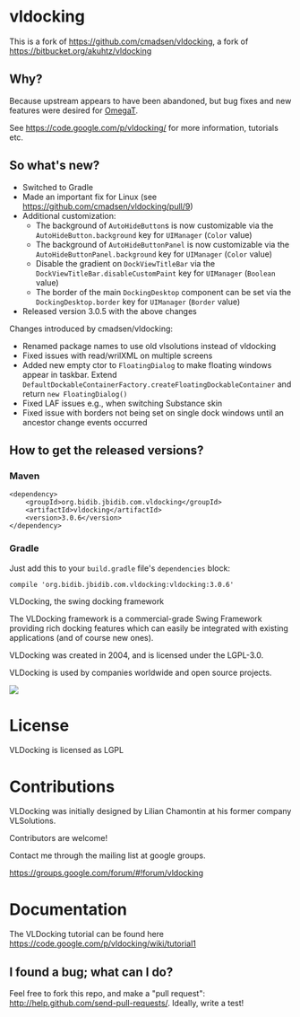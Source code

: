 # vldocking

This is a fork of https://github.com/cmadsen/vldocking, a fork of https://bitbucket.org/akuhtz/vldocking

## Why?

Because upstream appears to have been abandoned, but bug fixes and new features were desired for [OmegaT](http://www.omegat.org/).

See https://code.google.com/p/vldocking/ for more information, tutorials etc.

## So what's new?

* Switched to Gradle
* Made an important fix for Linux (see https://github.com/cmadsen/vldocking/pull/9)
* Additional customization:
  * The background of `AutoHideButton`s is now customizable via the `AutoHideButton.background` key for `UIManager` (`Color` value)
  * The background of `AutoHideButtonPanel` is now customizable via the `AutoHideButtonPanel.background` key for `UIManager` (`Color` value)
  * Disable the gradient on `DockViewTitleBar` via the `DockViewTitleBar.disableCustomPaint` key for `UIManager` (`Boolean` value)
  * The border of the main `DockingDesktop` component can be set via the `DockingDesktop.border` key for `UIManager` (`Border` value)
* Released version 3.0.5 with the above changes

Changes introduced by cmadsen/vldocking:

* Renamed package names to use old vlsolutions instead of vldocking
* Fixed issues with read/wrilXML on multiple screens
* Added new empty ctor to `FloatingDialog` to make floating windows appear in taskbar. Extend `DefaultDockableContainerFactory.createFloatingDockableContainer` and return `new FloatingDialog()`
* Fixed LAF issues e.g., when switching Substance skin
* Fixed issue with borders not being set on single dock windows until an ancestor change events occurred

## How to get the released versions?

### Maven

```
<dependency>
	<groupId>org.bidib.jbidib.com.vldocking</groupId>
	<artifactId>vldocking</artifactId>
	<version>3.0.6</version>
</dependency>
```

### Gradle

Just add this to your `build.gradle` file's `dependencies` block:

```
compile 'org.bidib.jbidib.com.vldocking:vldocking:3.0.6'
```

VLDocking, the swing docking framework

The VLDocking framework is a commercial-grade Swing Framework providing rich docking features which can easily be integrated with existing applications (and of course new ones).

VLDocking was created in 2004, and is licensed under the LGPL-3.0.

VLDocking is used by companies worldwide and open source projects.

![](http://vldocking.googlecode.com/svn/wiki/vldocking3.jpg)

License
=======

VLDocking is licensed as LGPL

Contributions
=============

VLDocking was initially designed by Lilian Chamontin at his former company VLSolutions. 

Contributors are welcome!

Contact me through the mailing list at google groups.

https://groups.google.com/forum/#!forum/vldocking

Documentation
============

The VLDocking tutorial can be found here https://code.google.com/p/vldocking/wiki/tutorial1

## I found a bug; what can I do?

Feel free to fork this repo, and make a "pull request": http://help.github.com/send-pull-requests/. Ideally, write a test!
 
